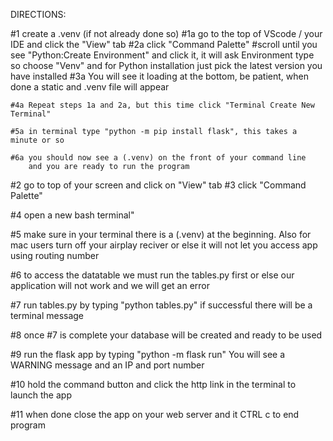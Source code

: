 DIRECTIONS: 

#1 create a .venv (if not already done so)
    #1a go to the top of VScode / your IDE and click the "View" tab
    #2a click "Command Palette"
    #scroll until you see "Python:Create Environment" and click it,
        it will ask Environment type so choose "Venv" and 
        for Python installation just pick the latest version you have installed
    #3a You will see it loading at the bottom, be patient, when done a static and .venv file will appear

    #4a Repeat steps 1a and 2a, but this time click "Terminal Create New Terminal"

    #5a in terminal type "python -m pip install flask", this takes a minute or so

    #6a you should now see a (.venv) on the front of your command line 
        and you are ready to run the program

#2 go to top of your screen and click on "View" tab 
#3 click "Command Palette" 

#4 open a new bash terminal"

#5 make sure in your terminal there is a (.venv) at the beginning.
    Also for mac users turn off your airplay reciver or else it will not let you access app using routing number

#6 to access the datatable we must run the tables.py first or
    else our application will not work and we will get an error 

#7 run tables.py by typing "python tables.py" if successful there will be a terminal message

#8 once #7 is complete your database will be created and ready to be used

#9 run the flask app by typing "python -m flask run"
    You will see a WARNING message and an IP and port number

#10 hold the command button and click the http link in the terminal to launch the app

#11 when done close the app on your web server and it CTRL c to end program